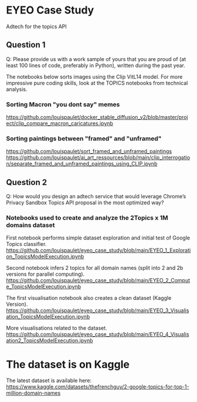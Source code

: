 # EYEO Case Study

Adtech for the topics API  

## Question 1  

Q: Please provide us with a work sample of yours that you are proud of (at least 100 lines of code, preferably in Python), written during the past year.  

The notebooks below sorts images using the Clip VitL14 model. For more impressive pure coding skills, look at the TOPICS notebooks from technical analysis.  

### Sorting Macron "you dont say" memes

https://github.com/louispaulet/docker_stable_diffusion_v2/blob/master/project/clip_compare_macron_caricatures.ipynb  

### Sorting paintings between "framed" and "unframed"  

https://github.com/louispaulet/sort_framed_and_unframed_paintings  
https://github.com/louispaulet/ai_art_ressources/blob/main/clip_interrogation/separate_framed_and_unframed_paintings_using_CLIP.ipynb  

## Question 2  

Q: How would you design an adtech service that would leverage Chrome’s Privacy Sandbox Topics API proposal in the most optimized way?

### Notebooks used to create and analyze the 2Topics x 1M domains dataset

First notebook performs simple dataset exploration and initial test of Google Topics classifier.  
https://github.com/louispaulet/eyeo_case_study/blob/main/EYEO_1_Exploration_TopicsModelExecution.ipynb  

Second notebook infers 2 topics for all domain names (split into 2 and 2b versions for parallel computing).  
https://github.com/louispaulet/eyeo_case_study/blob/main/EYEO_2_Compute_TopicsModelExecution.ipynb  

The first visualisation notebook also creates a clean dataset (Kaggle Version).  
https://github.com/louispaulet/eyeo_case_study/blob/main/EYEO_3_Visualisation_TopicsModelExecution.ipynb 

More visualisations related to the dataset.  
https://github.com/louispaulet/eyeo_case_study/blob/main/EYEO_4_Visualisation2_TopicsModelExecution.ipynb

# The dataset is on Kaggle

The latest dataset is available here:  
https://www.kaggle.com/datasets/thefrenchguy/2-google-topics-for-top-1-million-domain-names  